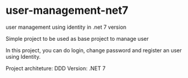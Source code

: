 # user-management-net7
user management using identity in .net 7 version

Simple project to be used as base project to manage user

In this project, you can do login, change password and register an user using
Identity.

Project architeture: DDD
Version: .NET 7
